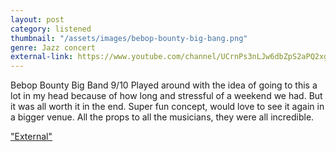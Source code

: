 ```yaml
---
layout: post
category: listened
thumbnail: "/assets/images/bebop-bounty-big-bang.png"
genre: Jazz concert
external-link: https://www.youtube.com/channel/UCrnPs3nLJw6dbZpS2aPQ2xg/featured
---
```

Bebop Bounty Big Band
9/10
Played around with the idea of going to this a lot in my head because of how long and stressful of a weekend we had. But it was all worth it in the end. Super fun concept, would love to see it again in a bigger venue. All the props to all the musicians, they were all incredible.

["External"](https://www.youtube.com/channel/UCrnPs3nLJw6dbZpS2aPQ2xg/featured)